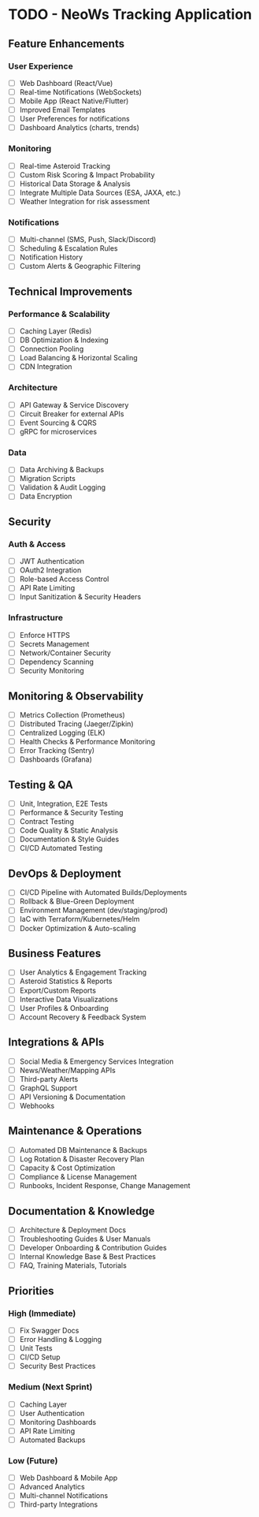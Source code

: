 # TODO - NeoWs Tracking Application

## Feature Enhancements

### User Experience

* [ ] Web Dashboard (React/Vue)
* [ ] Real-time Notifications (WebSockets)
* [ ] Mobile App (React Native/Flutter)
* [ ] Improved Email Templates
* [ ] User Preferences for notifications
* [ ] Dashboard Analytics (charts, trends)

### Monitoring

* [ ] Real-time Asteroid Tracking
* [ ] Custom Risk Scoring & Impact Probability
* [ ] Historical Data Storage & Analysis
* [ ] Integrate Multiple Data Sources (ESA, JAXA, etc.)
* [ ] Weather Integration for risk assessment

### Notifications

* [ ] Multi-channel (SMS, Push, Slack/Discord)
* [ ] Scheduling & Escalation Rules
* [ ] Notification History
* [ ] Custom Alerts & Geographic Filtering

## Technical Improvements

### Performance & Scalability

* [ ] Caching Layer (Redis)
* [ ] DB Optimization & Indexing
* [ ] Connection Pooling
* [ ] Load Balancing & Horizontal Scaling
* [ ] CDN Integration

### Architecture

* [ ] API Gateway & Service Discovery
* [ ] Circuit Breaker for external APIs
* [ ] Event Sourcing & CQRS
* [ ] gRPC for microservices

### Data

* [ ] Data Archiving & Backups
* [ ] Migration Scripts
* [ ] Validation & Audit Logging
* [ ] Data Encryption

## Security

### Auth & Access

* [ ] JWT Authentication
* [ ] OAuth2 Integration
* [ ] Role-based Access Control
* [ ] API Rate Limiting
* [ ] Input Sanitization & Security Headers

### Infrastructure

* [ ] Enforce HTTPS
* [ ] Secrets Management
* [ ] Network/Container Security
* [ ] Dependency Scanning
* [ ] Security Monitoring

## Monitoring & Observability

* [ ] Metrics Collection (Prometheus)
* [ ] Distributed Tracing (Jaeger/Zipkin)
* [ ] Centralized Logging (ELK)
* [ ] Health Checks & Performance Monitoring
* [ ] Error Tracking (Sentry)
* [ ] Dashboards (Grafana)

## Testing & QA

* [ ] Unit, Integration, E2E Tests
* [ ] Performance & Security Testing
* [ ] Contract Testing
* [ ] Code Quality & Static Analysis
* [ ] Documentation & Style Guides
* [ ] CI/CD Automated Testing

## DevOps & Deployment

* [ ] CI/CD Pipeline with Automated Builds/Deployments
* [ ] Rollback & Blue-Green Deployment
* [ ] Environment Management (dev/staging/prod)
* [ ] IaC with Terraform/Kubernetes/Helm
* [ ] Docker Optimization & Auto-scaling

## Business Features

* [ ] User Analytics & Engagement Tracking
* [ ] Asteroid Statistics & Reports
* [ ] Export/Custom Reports
* [ ] Interactive Data Visualizations
* [ ] User Profiles & Onboarding
* [ ] Account Recovery & Feedback System

## Integrations & APIs

* [ ] Social Media & Emergency Services Integration
* [ ] News/Weather/Mapping APIs
* [ ] Third-party Alerts
* [ ] GraphQL Support
* [ ] API Versioning & Documentation
* [ ] Webhooks

## Maintenance & Operations

* [ ] Automated DB Maintenance & Backups
* [ ] Log Rotation & Disaster Recovery Plan
* [ ] Capacity & Cost Optimization
* [ ] Compliance & License Management
* [ ] Runbooks, Incident Response, Change Management

## Documentation & Knowledge

* [ ] Architecture & Deployment Docs
* [ ] Troubleshooting Guides & User Manuals
* [ ] Developer Onboarding & Contribution Guides
* [ ] Internal Knowledge Base & Best Practices
* [ ] FAQ, Training Materials, Tutorials

## Priorities

### High (Immediate)

* [ ] Fix Swagger Docs
* [ ] Error Handling & Logging
* [ ] Unit Tests
* [ ] CI/CD Setup
* [ ] Security Best Practices

### Medium (Next Sprint)

* [ ] Caching Layer
* [ ] User Authentication
* [ ] Monitoring Dashboards
* [ ] API Rate Limiting
* [ ] Automated Backups

### Low (Future)

* [ ] Web Dashboard & Mobile App
* [ ] Advanced Analytics
* [ ] Multi-channel Notifications
* [ ] Third-party Integrations